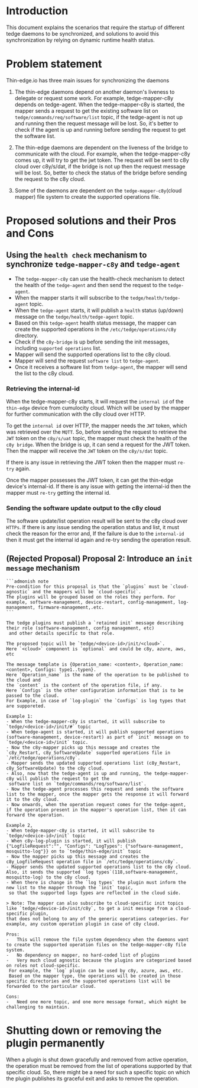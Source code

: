 # Introduction
This document explains the scenarios that require the startup of different tedge daemons to be synchronized,
and solutions to avoid this synchronization by relying on dynamic runtime health status.

# Problem statement

Thin-edge.io has three main issues for synchronizing the daemons

1. The thin-edge daemons depend on another daemon's liveness to delegate or request some work.
 For example, tedge-mapper-c8y depends on tedge-agent. When the tedge-mapper-c8y is started,
 the mapper sends a request to get the existing software list on `tedge/commands/req/software/list` topic,
 if the tedge-agent is not up and running then the request message will be lost. So, it's better to check if the agent
 is up and running before sending the request to get the software list.

2. The thin-edge daemons are dependent on the liveness of the bridge to communicate with the cloud.
 For example, when the tedge-mapper-c8y comes up, it will try to get the jwt token. The request will be sent to c8y cloud
 over c8y/s/dat, if the bridge is not up then the request message will be lost.
 So, better to check the status of the bridge before sending the request to the c8y cloud.

3. Some of the daemons are dependent on the `tedge-mapper-c8y`(cloud mapper) file system to create the supported operations file.

# Proposed solutions and their Pros and Cons

## Using the `health check` mechanism to synchronize `tedge-mapper-c8y` and `tedge-agent`

- The `tedge-mapper-c8y` can use the health-check mechanism to detect the health of the `tedge-agent` and then send the request to the `tedge-agent`.
- When the mapper starts it will subscribe to the `tedge/health/tedge-agent` topic.
- When the `tedge-agent` starts, it will publish a `health` status (up/down) message on the `tedge/health/tedge-agent` topic.
- Based on this `tedge-agent` health status message, the mapper can create the supported operations in the `/etc/tedge/operations/c8y` directory.
- Check if the `c8y-bridge` is up before sending the init messages, including `supported operations` list.
- Mapper will send the supported operations list to the c8y cloud.
- Mapper will send the request `software list` to `tedge-agent`.
- Once it receives a software list from `tedge-agent`, the mapper will send the list to the c8y cloud.

### Retrieving the internal-id
When the tedge-mapper-c8y starts, it will request the `internal id` of the `thin-edge` device from cumulocity cloud.
Which will be used by the mapper for further communication with the c8y cloud over HTTP.

To get the `internal id` over HTTP, the mapper needs the `JWT` token, which was retrieved over the `MQTT`.
So, before sending the request to retrieve the `JWT` token on the `c8y/s/uat` topic,
the mapper must check the health of the `c8y bridge`.
When the bridge is up, it can send a request for the JWT token.
Then the mapper will receive the `JWT` token on the `c8y/s/dat` topic.

If there is any issue in retrieving the JWT token then the mapper must `re-try` again.

Once the mapper possesses the JWT token, it can get the thin-edge device's internal-id.
If there is any issue with getting the internal-id then the mapper must `re-try` getting the
internal id.

### Sending the software update output to the c8y cloud

The software update/list operation result will be sent to the c8y cloud over `HTTPs`. 
If there is any issue sending the operation status and list, it must check the reason for the error and,
If the failure is due to the `internal-id` then it must get the internal id again and re-try sending the operation result.



## (Rejected Proposal) Proposal 2:  Introduce an `init message` mechanism

    ```admonish note
    Pre-condition for this proposal is that the `plugins` must be `cloud-agnostic` and the mappers will be `cloud-specific`.
    The plugins will be grouped based on the roles they perform. For example, software-management, device-restart, config-management, log-management, firmware-management,.etc.
    ```

    The tedge plugins must publish a `retained init` message describing their role (software-management, config management, etc)
     and other details specific to that role.

    The proposed topic will be `tedge/<device-id>/init/<cloud>`.
    Here `<cloud>` component is `optional` and could be c8y, azure, aws, etc

    The message template is {Operation_name: <content>, Operation_name:<content>, Configs: type1..typen}.
    Here `Operation_name` is the name of the operation to be published to the cloud and 
    the `content` is the content of the operation file, if any.
    Here `Configs` is the other configuration information that is to be passed to the cloud.
    For Example, in case of `log-plugin` the `Configs` is log types that are supporeted.

    Example 1:
    - When the tedge-mapper-c8y is started, it will subscribe to `tedge/<device-id>/init/#` topic
    - When tedge-agent is started, it will publish supported operations (software-management, device-restart) as part of `init` message on to `tedge/<device-id>/init` topic.
    - Now the c8y-mapper picks up this message and creates the `c8y_Restart, c8y_SoftwareUpdate` supported operations file in `/etc/tedge/operations/c8y`. 
    - Mapper sends the updated supported operations list (c8y_Restart, c8y_SoftwareUpdate) to the c8y cloud.
    - Also, now that the tedge-agent is up and running, the tedge-mapper-c8y will publish the request to get the
     software list on `tedge/commands/req/software/list`.
    - Now the tedge-agent processes this request and sends the software list to the mapper, once the mapper gets the response it will forward it to the c8y cloud.
    - Now onwards, when the operation request comes for the tedge-agent, if the operation present in the mapper's operation list, then it can forward the operation.

    Example 2,
    - When tedge-mapper-c8y is started, it will subscribe to `tedge/<device-id>/init` topic
    - When c8y-log-plugin is started, it will publish {"LogfileRequest":"", "Configs": "LogTypes": {"software-management, mosquitto-log"}} on to `tedge/thin-edge/init` topic
    - Now the mapper picks up this message and creates the c8y_LogfileRequest operation file in `/etc/tedge/operations/c8y`.
    - Mapper sends the updated supported operations list to the c8y cloud. Also, it sends the supported `log types`(118,software-management, mosquitto-log) to the c8y cloud.
    - When there is change in the `log types` the plugin must inform the new list to the mapper through the `init` topic,
     so that the supported logs types are reflected in the cloud side.

    > Note: The mapper can also subscribe to cloud-specific init topics like `tedge/<device-id>/init/c8y`, to get a init message from a cloud-specific plugin,
    that does not belong to any of the generic operations categories. For example, any custom operation plugin in case of c8y cloud.
    
    Pros:
    -   This will remove the file system dependency when the daemons want to create the supported operation files on the tedge-mapper-c8y file system.
    -	No dependency on mapper, no hard-coded list of plugins
    -	Very much cloud agnostic because the plugins are categorized based on roles not cloud-specific.
     For example, the `log` plugin can be used by c8y, azure, aws, etc.
     Based on the mapper type, the operations will be created in those specific directories and the supported operations list will be forwarded to the particular cloud.

    Cons:
    -   Need one more topic, and one more message format, which might be challenging to maintain.

# Shutting down or removing the plugin permanently
 
 When a plugin is shut down gracefully and removed from active operation, the operation must be removed from the list of operations supported by that 
 specific cloud.
 So, there might be a need for such a specific topic on which the plugin publishes its graceful exit and asks to remove the operation.
